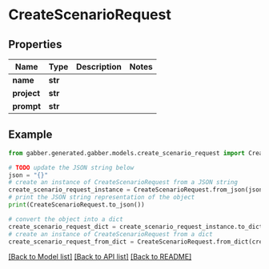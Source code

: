 # CreateScenarioRequest


## Properties

Name | Type | Description | Notes
------------ | ------------- | ------------- | -------------
**name** | **str** |  | 
**project** | **str** |  | 
**prompt** | **str** |  | 

## Example

```python
from gabber.generated.gabber.models.create_scenario_request import CreateScenarioRequest

# TODO update the JSON string below
json = "{}"
# create an instance of CreateScenarioRequest from a JSON string
create_scenario_request_instance = CreateScenarioRequest.from_json(json)
# print the JSON string representation of the object
print(CreateScenarioRequest.to_json())

# convert the object into a dict
create_scenario_request_dict = create_scenario_request_instance.to_dict()
# create an instance of CreateScenarioRequest from a dict
create_scenario_request_from_dict = CreateScenarioRequest.from_dict(create_scenario_request_dict)
```
[[Back to Model list]](../README.md#documentation-for-models) [[Back to API list]](../README.md#documentation-for-api-endpoints) [[Back to README]](../README.md)


